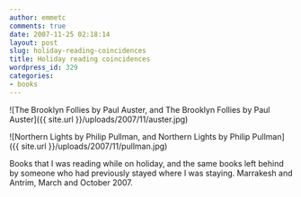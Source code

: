 ```yaml
---
author: emmetc
comments: true
date: 2007-11-25 02:18:14
layout: post
slug: holiday-reading-coincidences
title: Holiday reading coincidences
wordpress_id: 329
categories:
- books
---
```


![The Brooklyn Follies by Paul Auster, and The Brooklyn Follies by Paul Auster]({{ site.url }}/uploads/2007/11/auster.jpg)

![Northern Lights by Philip Pullman, and Northern Lights by Philip Pullman]({{ site.url }}/uploads/2007/11/pullman.jpg)

Books that I was reading while on holiday, and the same books left behind by someone who had previously stayed where I was staying. Marrakesh and Antrim, March and October 2007.
